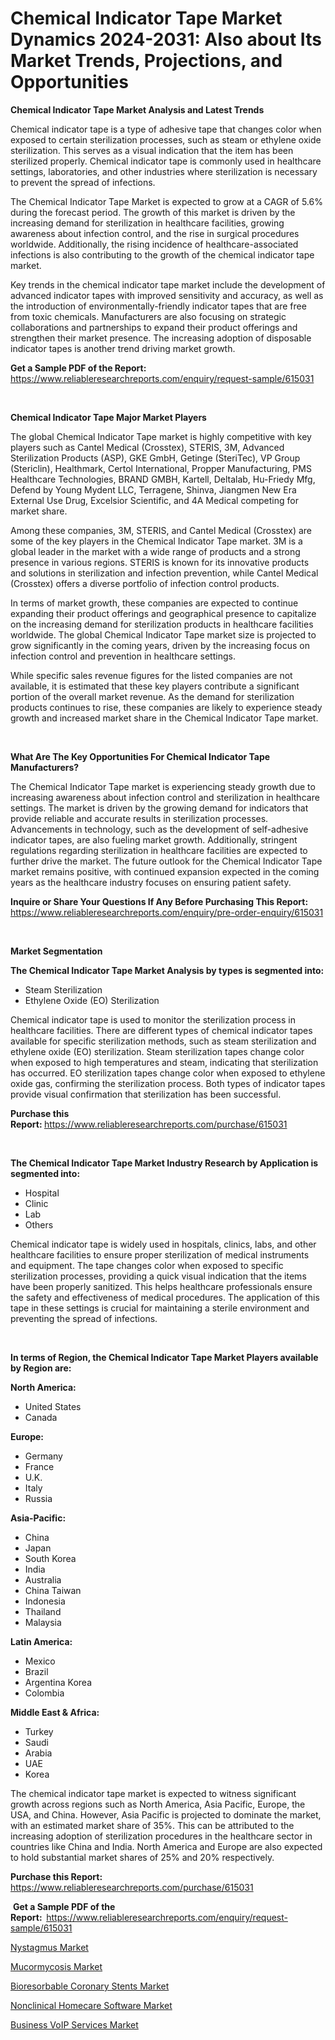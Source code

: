 <p><h1>Chemical Indicator Tape Market Dynamics 2024-2031: Also about Its Market Trends, Projections, and Opportunities</h1></p><p><strong>Chemical Indicator Tape Market Analysis and Latest Trends</strong></p>
<p><p>Chemical indicator tape is a type of adhesive tape that changes color when exposed to certain sterilization processes, such as steam or ethylene oxide sterilization. This serves as a visual indication that the item has been sterilized properly. Chemical indicator tape is commonly used in healthcare settings, laboratories, and other industries where sterilization is necessary to prevent the spread of infections.</p><p>The Chemical Indicator Tape Market is expected to grow at a CAGR of 5.6% during the forecast period. The growth of this market is driven by the increasing demand for sterilization in healthcare facilities, growing awareness about infection control, and the rise in surgical procedures worldwide. Additionally, the rising incidence of healthcare-associated infections is also contributing to the growth of the chemical indicator tape market.</p><p>Key trends in the chemical indicator tape market include the development of advanced indicator tapes with improved sensitivity and accuracy, as well as the introduction of environmentally-friendly indicator tapes that are free from toxic chemicals. Manufacturers are also focusing on strategic collaborations and partnerships to expand their product offerings and strengthen their market presence. The increasing adoption of disposable indicator tapes is another trend driving market growth.</p></p>
<p><strong>Get a Sample PDF of the Report:&nbsp;</strong> <a href="https://www.reliableresearchreports.com/enquiry/request-sample/615031">https://www.reliableresearchreports.com/enquiry/request-sample/615031</a></p>
<p>&nbsp;</p>
<p><strong>Chemical Indicator Tape Major Market Players</strong></p>
<p><p>The global Chemical Indicator Tape market is highly competitive with key players such as Cantel Medical (Crosstex), STERIS, 3M, Advanced Sterilization Products (ASP), GKE GmbH, Getinge (SteriTec), VP Group (Stericlin), Healthmark, Certol International, Propper Manufacturing, PMS Healthcare Technologies, BRAND GMBH, Kartell, Deltalab, Hu-Friedy Mfg, Defend by Young Mydent LLC, Terragene, Shinva, Jiangmen New Era External Use Drug, Excelsior Scientific, and 4A Medical competing for market share.</p><p>Among these companies, 3M, STERIS, and Cantel Medical (Crosstex) are some of the key players in the Chemical Indicator Tape market. 3M is a global leader in the market with a wide range of products and a strong presence in various regions. STERIS is known for its innovative products and solutions in sterilization and infection prevention, while Cantel Medical (Crosstex) offers a diverse portfolio of infection control products.</p><p>In terms of market growth, these companies are expected to continue expanding their product offerings and geographical presence to capitalize on the increasing demand for sterilization products in healthcare facilities worldwide. The global Chemical Indicator Tape market size is projected to grow significantly in the coming years, driven by the increasing focus on infection control and prevention in healthcare settings.</p><p>While specific sales revenue figures for the listed companies are not available, it is estimated that these key players contribute a significant portion of the overall market revenue. As the demand for sterilization products continues to rise, these companies are likely to experience steady growth and increased market share in the Chemical Indicator Tape market.</p></p>
<p>&nbsp;</p>
<p><strong>What Are The Key Opportunities For Chemical Indicator Tape Manufacturers?</strong></p>
<p><p>The Chemical Indicator Tape market is experiencing steady growth due to increasing awareness about infection control and sterilization in healthcare settings. The market is driven by the growing demand for indicators that provide reliable and accurate results in sterilization processes. Advancements in technology, such as the development of self-adhesive indicator tapes, are also fueling market growth. Additionally, stringent regulations regarding sterilization in healthcare facilities are expected to further drive the market. The future outlook for the Chemical Indicator Tape market remains positive, with continued expansion expected in the coming years as the healthcare industry focuses on ensuring patient safety.</p></p>
<p><strong>Inquire or Share Your Questions If Any Before Purchasing This Report:</strong> <a href="https://www.reliableresearchreports.com/enquiry/pre-order-enquiry/615031">https://www.reliableresearchreports.com/enquiry/pre-order-enquiry/615031</a></p>
<p>&nbsp;</p>
<p><strong>Market Segmentation</strong></p>
<p><strong>The Chemical Indicator Tape Market Analysis by types is segmented into:</strong></p>
<p><ul><li>Steam Sterilization</li><li>Ethylene Oxide (EO) Sterilization</li></ul></p>
<p><p>Chemical indicator tape is used to monitor the sterilization process in healthcare facilities. There are different types of chemical indicator tapes available for specific sterilization methods, such as steam sterilization and ethylene oxide (EO) sterilization. Steam sterilization tapes change color when exposed to high temperatures and steam, indicating that sterilization has occurred. EO sterilization tapes change color when exposed to ethylene oxide gas, confirming the sterilization process. Both types of indicator tapes provide visual confirmation that sterilization has been successful.</p></p>
<p><strong>Purchase this Report:&nbsp;</strong><a href="https://www.reliableresearchreports.com/purchase/615031">https://www.reliableresearchreports.com/purchase/615031</a></p>
<p>&nbsp;</p>
<p><strong>The Chemical Indicator Tape Market Industry Research by Application is segmented into:</strong></p>
<p><ul><li>Hospital</li><li>Clinic</li><li>Lab</li><li>Others</li></ul></p>
<p><p>Chemical indicator tape is widely used in hospitals, clinics, labs, and other healthcare facilities to ensure proper sterilization of medical instruments and equipment. The tape changes color when exposed to specific sterilization processes, providing a quick visual indication that the items have been properly sanitized. This helps healthcare professionals ensure the safety and effectiveness of medical procedures. The application of this tape in these settings is crucial for maintaining a sterile environment and preventing the spread of infections.</p></p>
<p>&nbsp;</p>
<p><strong>In terms of Region, the Chemical Indicator Tape Market Players available by Region are:</strong></p>
<p>
    <p> <strong> North America: </strong>
        <ul>
            <li>United States</li>
            <li>Canada</li>
        </ul>
        </p> 
    <p> <strong> Europe: </strong>
        <ul>
            <li>Germany</li>
            <li>France</li>
            <li>U.K.</li>
            <li>Italy</li>
            <li>Russia</li>
        </ul>
        </p> 
    <p> <strong> Asia-Pacific: </strong>
        <ul>
            <li>China</li>
            <li>Japan</li>
            <li>South Korea</li>
            <li>India</li>
            <li>Australia</li>
            <li>China Taiwan</li>
            <li>Indonesia</li>
            <li>Thailand</li>
            <li>Malaysia</li>
        </ul>
        </p> 
    <p> <strong> Latin America: </strong>
        <ul>
            <li>Mexico</li>
            <li>Brazil</li>
            <li>Argentina Korea</li>
            <li>Colombia</li>
        </ul>
        </p> 
    <p> <strong> Middle East & Africa: </strong>
        <ul>
            <li>Turkey</li>
            <li>Saudi</li>
            <li>Arabia</li>
            <li>UAE</li>
            <li>Korea</li>
        </ul>
    </p>
    </p>
<p><p>The chemical indicator tape market is expected to witness significant growth across regions such as North America, Asia Pacific, Europe, the USA, and China. However, Asia Pacific is projected to dominate the market, with an estimated market share of 35%. This can be attributed to the increasing adoption of sterilization procedures in the healthcare sector in countries like China and India. North America and Europe are also expected to hold substantial market shares of 25% and 20% respectively.</p></p>
<p><strong>Purchase this Report: </strong><a href="https://www.reliableresearchreports.com/purchase/615031">https://www.reliableresearchreports.com/purchase/615031</a></p>
<p>&nbsp;<strong>Get a Sample PDF of the Report:&nbsp;&nbsp;</strong><a href="https://www.reliableresearchreports.com/enquiry/request-sample/615031">https://www.reliableresearchreports.com/enquiry/request-sample/615031</a></p>
<p><strong></strong></p>
<p><p><a href="https://medium.com/@kayliherzog567/nystagmus-market-analysis-and-sze-forecasted-for-period-from-2024-to-2031-f7d7c4a0e744">Nystagmus Market</a></p><p><a href="https://medium.com/@vidyap2912/decoding-mucormycosis-market-metrics-market-share-trends-and-growth-patterns-a4a2dce76e7e">Mucormycosis Market</a></p><p><a href="https://medium.com/@jettreichel44/bioresorbable-coronary-stents-market-insights-into-market-cagr-market-trends-and-growth-8b933730a008">Bioresorbable Coronary Stents Market</a></p><p><a href="https://medium.com/@kayliherzog567/nonclinical-homecare-software-market-analysis-its-cagr-market-segmentation-and-global-industry-d92d95b01336">Nonclinical Homecare Software Market</a></p><p><a href="https://medium.com/@jettreichel44/business-voip-services-market-size-market-outlook-and-market-forecast-2024-to-2031-822b64faa6c4">Business VoIP Services Market</a></p></p>